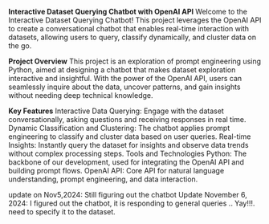 **Interactive Dataset Querying Chatbot with OpenAI API**
Welcome to the Interactive Dataset Querying Chatbot! This project leverages the OpenAI API to create a conversational chatbot that enables real-time interaction with datasets, allowing users to query, classify dynamically, and cluster data on the go.

**Project Overview**
This project is an exploration of prompt engineering using Python, aimed at designing a chatbot that makes dataset exploration interactive and insightful. With the power of the OpenAI API, users can seamlessly inquire about the data, uncover patterns, and gain insights without needing deep technical knowledge.

**Key Features**
Interactive Data Querying: Engage with the dataset conversationally, asking questions and receiving responses in real time.
Dynamic Classification and Clustering: The chatbot applies prompt engineering to classify and cluster data based on user queries.
Real-time Insights: Instantly query the dataset for insights and observe data trends without complex processing steps.
Tools and Technologies
Python: The backbone of our development, used for integrating the OpenAI API and building prompt flows.
OpenAI API: Core API for natural language understanding, prompt engineering, and data interaction.


update on Nov5,2024: Still figuring out the chatbot 
Update November 6, 2024: I figured out the chatbot, it is responding to general queries .. Yay!!!. need to specify it to the dataset.
